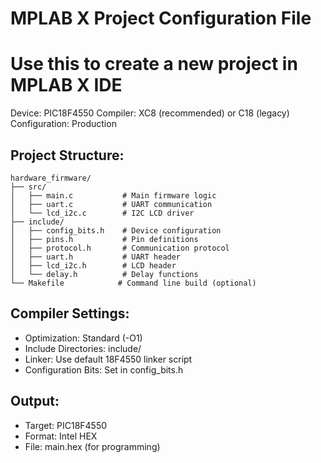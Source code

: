 # MPLAB X Project Configuration File
# Use this to create a new project in MPLAB X IDE

Device: PIC18F4550
Compiler: XC8 (recommended) or C18 (legacy)
Configuration: Production

## Project Structure:
```
hardware_firmware/
├── src/
│   ├── main.c           # Main firmware logic
│   ├── uart.c           # UART communication
│   └── lcd_i2c.c        # I2C LCD driver
├── include/
│   ├── config_bits.h    # Device configuration
│   ├── pins.h           # Pin definitions
│   ├── protocol.h       # Communication protocol
│   ├── uart.h           # UART header
│   ├── lcd_i2c.h        # LCD header
│   └── delay.h          # Delay functions
└── Makefile            # Command line build (optional)
```

## Compiler Settings:
- Optimization: Standard (-O1)
- Include Directories: include/
- Linker: Use default 18F4550 linker script
- Configuration Bits: Set in config_bits.h

## Output:
- Target: PIC18F4550
- Format: Intel HEX
- File: main.hex (for programming)